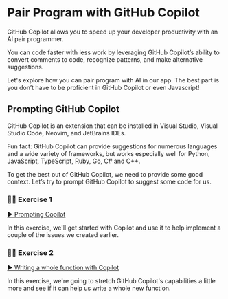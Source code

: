 # Pair Program with GitHub Copilot

GitHub Copilot allows you to speed up your developer productivity with an AI pair programmer.

You can code faster with less work by leveraging GitHub Copilot’s ability to convert comments to code, recognize patterns, and make alternative suggestions.

Let's explore how you can pair program with AI in our app. The best part is you don’t have to be proficient in GitHub Copilot or even Javascript!

## Prompting GitHub Copilot

GitHub Copilot is an extension that can be installed in Visual Studio, Visual Studio Code, Neovim, and JetBrains IDEs.

Fun fact: GitHub Copilot can provide suggestions for numerous languages and a wide variety of frameworks, but works especially well for Python, JavaScript, TypeScript, Ruby, Go, C# and C++.

To get the best out of GitHub Copilot, we need to provide some good context. Let’s try to prompt GitHub Copilot to suggest some code for us.

### 👩‍💻 Exercise 1

[▶️ Prompting Copilot](exercise-1.md)

In this exercise, we'll get started with Copilot and use it to help implement a couple of the issues we created earlier.

### 👩‍💻 Exercise 2

[▶️ Writing a whole function with Copilot](exercise-2.md)

In this exercise, we're going to stretch GitHub Copilot's capabilities a little more and see if it can help us write a whole new function.

